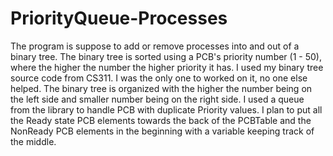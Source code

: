 # PriorityQueue-Processes
The program is suppose to add or remove processes into and out of a binary tree. The binary tree is sorted using a PCB's priority number (1 - 50), where the higher the number the higher priority it has. I used my binary tree source code from CS311. I was the only one to worked on it, no one else helped. The binary tree is organized with the higher the number being on the left side and smaller number being on the right side. I used a queue from the library to handle PCB with duplicate Priority values. I plan to put all the Ready state PCB elements towards the back of the PCBTable and the NonReady PCB elements in the beginning with a variable keeping track of the middle.

